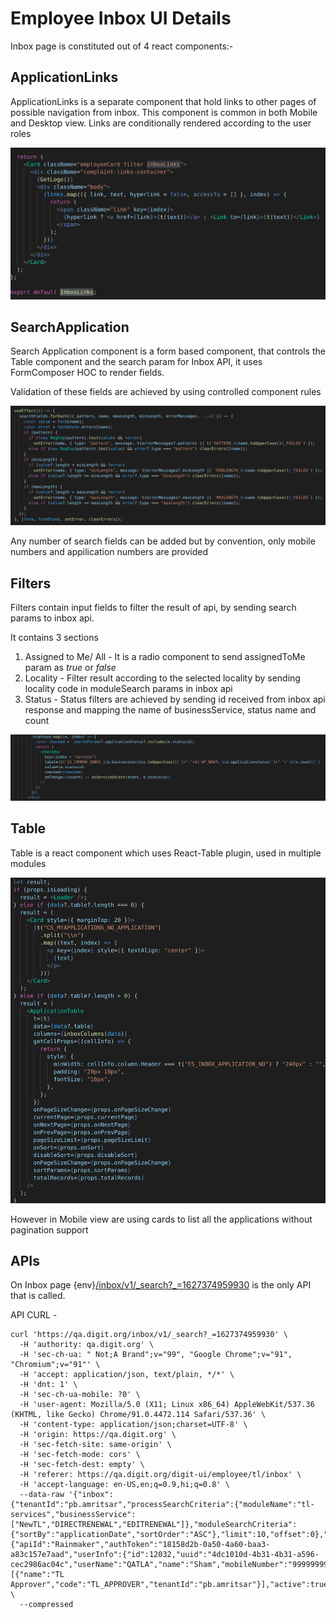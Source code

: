 # Employee Inbox UI Details

Inbox page is constituted out of 4 react components:-

## ApplicationLinks

ApplicationLinks is a separate component that hold links to other pages of possible navigation from inbox. This component is common in both Mobile and Desktop view. Links are conditionally rendered according to the user roles

![](../../../../.gitbook/assets/image%20%28124%29.png)

## SearchApplication

Search Application component is a form based component, that controls the Table component and the search param for Inbox API, it uses FormComposer HOC to render fields.

Validation of these fields are achieved by using controlled component rules

![](../../../../.gitbook/assets/image%20%28214%29.png)

Any number of search fields can be added but by convention, only mobile numbers and appilication numbers are provided

## Filters

Filters contain input fields to filter the result of api, by sending search params to inbox api.

It contains 3 sections

1. Assigned to Me/ All - It is a radio component to send assignedToMe param as _true_ or _false_
2. Locality - Filter result according to the selected locality by sending locality code in moduleSearch params in inbox api
3. Status - Status filters are achieved by sending id received from inbox api response and mapping the name of businessService, status name and count

![](../../../../.gitbook/assets/image%20%28116%29.png)

## Table

Table is a react component which uses React-Table plugin, used in multiple modules

![](../../../../.gitbook/assets/image%20%28114%29.png)

However in Mobile view are using cards to list all the applications without pagination support

## APIs

On Inbox page {env}[/inbox/v1/\_search?\_=1627374959930](https://qa.digit.org/inbox/v1/_search?_=1627374959930) is the only API that is called.

API CURL -

```text
curl 'https://qa.digit.org/inbox/v1/_search?_=1627374959930' \
  -H 'authority: qa.digit.org' \
  -H 'sec-ch-ua: " Not;A Brand";v="99", "Google Chrome";v="91", "Chromium";v="91"' \
  -H 'accept: application/json, text/plain, */*' \
  -H 'dnt: 1' \
  -H 'sec-ch-ua-mobile: ?0' \
  -H 'user-agent: Mozilla/5.0 (X11; Linux x86_64) AppleWebKit/537.36 (KHTML, like Gecko) Chrome/91.0.4472.114 Safari/537.36' \
  -H 'content-type: application/json;charset=UTF-8' \
  -H 'origin: https://qa.digit.org' \
  -H 'sec-fetch-site: same-origin' \
  -H 'sec-fetch-mode: cors' \
  -H 'sec-fetch-dest: empty' \
  -H 'referer: https://qa.digit.org/digit-ui/employee/tl/inbox' \
  -H 'accept-language: en-US,en;q=0.9,hi;q=0.8' \
  --data-raw '{"inbox":{"tenantId":"pb.amritsar","processSearchCriteria":{"moduleName":"tl-services","businessService":["NewTL","DIRECTRENEWAL","EDITRENEWAL"]},"moduleSearchCriteria":{"sortBy":"applicationDate","sortOrder":"ASC"},"limit":10,"offset":0},"RequestInfo":{"apiId":"Rainmaker","authToken":"18158d2b-0a50-4a60-baa3-a83c157e7aad","userInfo":{"id":12032,"uuid":"4dc1010d-4b31-4b31-a596-cec2986ac04c","userName":"QATLA","name":"Sham","mobileNumber":"9999999934","emailId":null,"locale":null,"type":"EMPLOYEE","roles":[{"name":"TL Approver","code":"TL_APPROVER","tenantId":"pb.amritsar"}],"active":true,"tenantId":"pb.amritsar","permanentCity":null}}}' \
  --compressed
```

